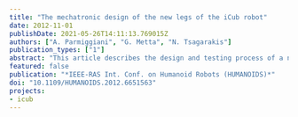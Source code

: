 ```yaml
---
title: "The mechatronic design of the new legs of the iCub robot"
date: 2012-11-01
publishDate: 2021-05-26T14:11:13.769015Z
authors: ["A. Parmiggiani", "G. Metta", "N. Tsagarakis"]
publication_types: ["1"]
abstract: "This article describes the design and testing process of a new pair of legs for the iCub. The iCub is an opensource humanoid robot that is being used by more than 20 institutes and research centers worldwide. Although the legs of the original iCub allow the robot to perform basic balancing and crawling locomotion the extension of its locomotion skills to bipedal walking could give to the iCub community additional possibilities for a wider range of experimentation. To extend the iCub locomotion capabilities to bipedal walking we thus undertook a design revision of the legs. A major novelty of the new design is the introduction of series elastic actuators (SEA) at the knee and ankle joints. Additional modifications were applied at the ankle joint to improve both the torque capability and range of motion. The present article will describe the conceptual design of the new system, and will present some preliminary data regarding the testing of the elastic module."
featured: false
publication: "*IEEE-RAS Int. Conf. on Humanoid Robots (HUMANOIDS)*"
doi: "10.1109/HUMANOIDS.2012.6651563"
projects:
- icub
---
```

